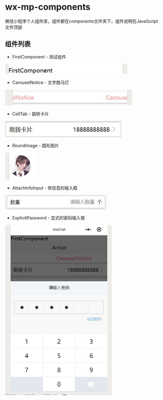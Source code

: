 # wx-mp-components
微信小程序个人组件库，组件都在components文件夹下，组件说明在JavaScript文件顶部

## 组件列表
* FirstComponent - 测试组件

![测试组件](https://raw.githubusercontent.com/a526800921/wx-mp-components/master/github_image/FirstComponent.jpg)
* CarouselNotice - 文字跑马灯

![文字跑马灯](https://raw.githubusercontent.com/a526800921/wx-mp-components/master/github_image/CarouselNotice.jpg)
* CellTab - 跳转卡片

![跳转卡片](https://raw.githubusercontent.com/a526800921/wx-mp-components/master/github_image/CellTab.jpg)
* RoundImage - 圆形图片

![圆形图片](https://raw.githubusercontent.com/a526800921/wx-mp-components/master/github_image/RoundImage.jpg)
* AttachInfoInput - 带信息的输入框

![带信息的输入框](https://raw.githubusercontent.com/a526800921/wx-mp-components/master/github_image/AttachInfoInput.jpg)
* ExplicitPassword - 显式的密码输入框

![带信息的输入框](https://raw.githubusercontent.com/a526800921/wx-mp-components/master/github_image/ExplicitPassword.jpg)